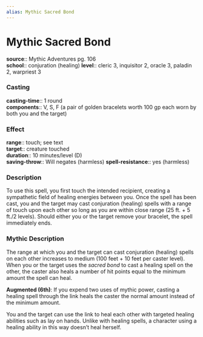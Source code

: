 ```yaml
---
alias: Mythic Sacred Bond
---
```


# Mythic Sacred Bond

**source**:: Mythic Adventures pg. 106  
**school**:: conjuration (healing)
**level**:: cleric 3, inquisitor 2, oracle 3, paladin 2, warpriest 3

### Casting 

**casting-time**:: 1 round  
**components**:: V, S, F (a pair of golden bracelets worth 100 gp each worn by both you and the target)

### Effect 

**range**:: touch; see text  
**target**:: creature touched  
**duration**:: 10 minutes/level (D)  
**saving-throw**:: Will negates (harmless)
**spell-resistance**:: yes (harmless)

### Description 

To use this spell, you first touch the intended recipient, creating a sympathetic field of healing energies between you. Once the spell has been cast, you and the target may cast conjuration (healing) spells with a range of touch upon each other so long as you are within close range (25 ft. + 5 ft./2 levels). Should either you or the target remove your bracelet, the spell immediately ends.

### Mythic Description

The range at which you and the target can cast conjuration (healing) spells on each other increases to medium (100 feet + 10 feet per caster level). When you or the target uses the *sacred bond* to cast a healing spell on the other, the caster also heals a number of hit points equal to the minimum amount the spell can heal.  
  
**Augmented (6th)**: If you expend two uses of mythic power, casting a healing spell through the link heals the caster the normal amount instead of the minimum amount.  
  
You and the target can use the link to heal each other with targeted healing abilities such as lay on hands. Unlike with healing spells, a character using a healing ability in this way doesn’t heal herself.
